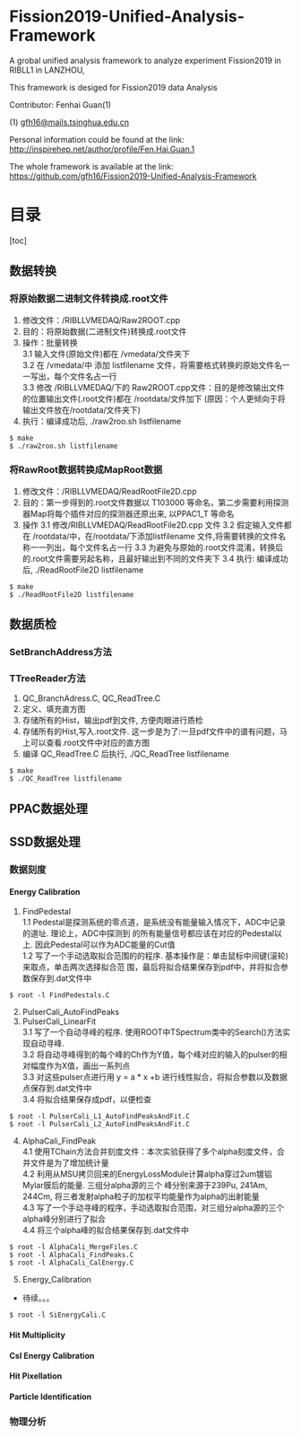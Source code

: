 
# Fission2019-Unified-Analysis-Framework
A grobal unified analysis framework to analyze experiment Fission2019 in RIBLL1 in LANZHOU,

This framework is desiged for Fission2019 data Analysis

Contributor: Fenhai Guan(1)

(1) gfh16@mails.tsinghua.edu.cn

Personal information could be found at the link:
http://inspirehep.net/author/profile/Fen.Hai.Guan.1

The whole framework is available at the link:
https://github.com/gfh16/Fission2019-Unified-Analysis-Framework

目录
=====
[toc]


## 数据转换
### 将原始数据二进制文件转换成.root文件
1. 修改文件：/RIBLLVMEDAQ/Raw2ROOT.cpp  
2. 目的：将原始数据(二进制文件)转换成.root文件  
3. 操作：批量转换  
   3.1 输入文件(原始文件)都在 /vmedata/文件夹下  
   3.2 在 /vmedata/中 添加 listfilename 文件，将需要格式转换的原始文件名一一写出，每个文件名占一行  
   3.3 修改 /RIBLLVMEDAQ/下的 Raw2ROOT.cpp文件：目的是修改输出文件的位置输出文件(.root文件)都在 /rootdata/文件加下 (原因：个人更倾向于将输出文件放在/rootdata/文件夹下)  
4. 执行：编译成功后, ./raw2roo.sh listfilename
````````
$ make
$ ./raw2roo.sh listfilename
````````
### 将RawRoot数据转换成MapRoot数据
1. 修改文件：/RIBLLVMEDAQ/ReadRootFile2D.cpp
2. 目的：第一步得到的.root文件数据以 T103000 等命名，第二步需要利用探测器Map将每个插件对应的探测器还原出来, 以PPAC1_T 等命名
3. 操作
   3.1 修改/RIBLLVMEDAQ/ReadRootFile2D.cpp 文件
   3.2 假定输入文件都在 /rootdata/中，在/rootdata/下添加listfilename 文件,将需要转换的文件名称一一列出，每个文件名占一行
   3.3 为避免与原始的.root文件混淆，转换后的.root文件需要另起名称，且最好输出到不同的文件夹下
   3.4 执行: 编译成功后, ./ReadRootFile2D listfilename
````````
$ make
$ ./ReadRootFile2D listfilename
````````
## 数据质检
### SetBranchAddress方法
### TTreeReader方法
1. QC_BranchAdress.C, QC_ReadTree.C
2. 定义、填充直方图
3. 存储所有的Hist，输出pdf到文件, 方便肉眼进行质检
4. 存储所有的Hist,写入.root文件. 这一步是为了:一旦pdf文件中的谱有问题，马上可以查看.root文件中对应的直方图
5. 编译 QC_ReadTree.C 后执行, ./QC_ReadTree listfilename
````````
$ make
$ ./QC_ReadTree listfilename
````````
## PPAC数据处理

## SSD数据处理
### 数据刻度
#### Energy Calibration
1. FindPedestal  
   1.1 Pedestal是探测系统的零点道，是系统没有能量输入情况下，ADC中记录的道址. 理论上，ADC中探测到
的所有能量信号都应该在对应的Pedestal以上. 因此Pedestal可以作为ADC能量的Cut值  
   1.2 写了一个手动选取拟合范围的的程序. 基本操作是：单击鼠标中间键(滚轮)来取点，单击两次选择拟合范
围，最后将拟合结果保存到pdf中，并将拟合参数保存到.dat文件中

````````
$ root -l FindPedestals.C
````````
2. PulserCali_AutoFindPeaks
3. PulserCali_LinearFit  
   3.1 写了一个自动寻峰的程序. 使用ROOT中TSpectrum类中的Search()方法实现自动寻峰.  
   3.2 将自动寻峰得到的每个峰的Ch作为Y值，每个峰对应的输入的pulser的相对幅度作为X值，画出一系列点  
   3.3 对这些pulser点进行用 y = a * x +b 进行线性拟合，将拟合参数以及数据点保存到.dat文件中  
   3.4 将拟合结果保存成pdf，以便检查  
````````
$ root -l PulserCali_L1_AutoFindPeaksAndFit.C
$ root -l PulserCali_L2_AutoFindPeaksAndFit.C
````````
4. AlphaCali_FindPeak  
   4.1 使用TChain方法合并刻度文件：本次实验获得了多个alpha刻度文件，合并文件是为了增加统计量  
   4.2 利用从MSU拷贝回来的EnergyLossModule计算alpha穿过2um镀铝Mylar膜后的能量. 三组分alpha源的三个
       峰分别来源于239Pu, 241Am, 244Cm, 将三者发射alpha粒子的加权平均能量作为alpha的出射能量  
   4.3 写了一个手动寻峰的程序，手动选取拟合范围，对三组分alpha源的三个alpha峰分别进行了拟合  
   4.4 将三个alpha峰的拟合结果保存到.dat文件中  

````````
$ root -l AlphaCali_MergeFiles.C
$ root -l AlphaCali_FindPeaks.C
$ root -l AlphaCali_CalEnergy.C
````````
5. Energy_Calibration
* 待续。。。
````````
$ root -l SiEnergyCali.C
````````

#### Hit Multiplicity
#### CsI Energy Calibration
#### Hit Pixellation
#### Particle Identification

### 物理分析
